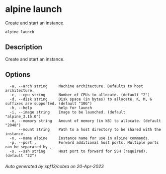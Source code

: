 # alpine launch

Create and start an instance.

```
alpine launch
```

## Description

Create and start an instance.

## Options

```
  -a, --arch string     Machine architecture. Defaults to host architecture.
  -c, --cpu string      Number of CPUs to allocate. (default "2")
  -d, --disk string     Disk space (in bytes) to allocate. K, M, G suffixes are supported. (default "10G")
  -h, --help            help for launch
  -i, --image string    Image to be launched. (default "alpine_3.16.0")
  -m, --memory string   Amount of memory (in kB) to allocate. (default "2048")
      --mount string    Path to a host directory to be shared with the instance.
  -n, --name alpine     Instance name for use in alpine commands.
  -p, --port ,          Forward additional host ports. Multiple ports can be separated by ,.
  -s, --ssh string      Host port to forward for SSH (required). (default "22")
```

###### Auto generated by spf13/cobra on 20-Apr-2023
